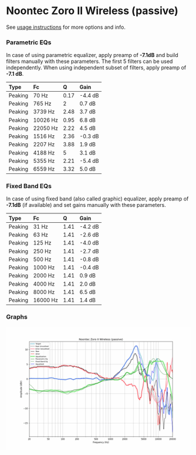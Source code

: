 # Noontec Zoro II Wireless (passive)
See [usage instructions](https://github.com/jaakkopasanen/AutoEq#usage) for more options and info.

### Parametric EQs
In case of using parametric equalizer, apply preamp of **-7.1dB** and build filters manually
with these parameters. The first 5 filters can be used independently.
When using independent subset of filters, apply preamp of **-7.1 dB**.

| Type    | Fc       |    Q | Gain    |
|:--------|:---------|:-----|:--------|
| Peaking | 70 Hz    | 0.17 | -4.4 dB |
| Peaking | 765 Hz   | 2    | 0.7 dB  |
| Peaking | 3739 Hz  | 2.48 | 3.7 dB  |
| Peaking | 10026 Hz | 0.95 | 6.8 dB  |
| Peaking | 22050 Hz | 2.22 | 4.5 dB  |
| Peaking | 1516 Hz  | 2.36 | -0.3 dB |
| Peaking | 2207 Hz  | 3.88 | 1.9 dB  |
| Peaking | 4188 Hz  | 5    | 3.1 dB  |
| Peaking | 5355 Hz  | 2.21 | -5.4 dB |
| Peaking | 6559 Hz  | 3.32 | 5.0 dB  |

### Fixed Band EQs
In case of using fixed band (also called graphic) equalizer, apply preamp of **-7.1dB**
(if available) and set gains manually with these parameters.

| Type    | Fc       |    Q | Gain    |
|:--------|:---------|:-----|:--------|
| Peaking | 31 Hz    | 1.41 | -4.2 dB |
| Peaking | 63 Hz    | 1.41 | -2.6 dB |
| Peaking | 125 Hz   | 1.41 | -4.0 dB |
| Peaking | 250 Hz   | 1.41 | -2.7 dB |
| Peaking | 500 Hz   | 1.41 | -0.8 dB |
| Peaking | 1000 Hz  | 1.41 | -0.4 dB |
| Peaking | 2000 Hz  | 1.41 | 0.9 dB  |
| Peaking | 4000 Hz  | 1.41 | 2.0 dB  |
| Peaking | 8000 Hz  | 1.41 | 6.5 dB  |
| Peaking | 16000 Hz | 1.41 | 1.4 dB  |

### Graphs
![](./Noontec%20Zoro%20II%20Wireless%20(passive).png)